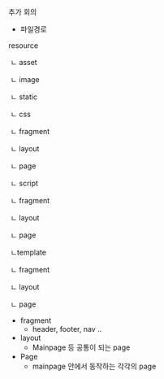 추가 회의

- 파일경로



resource

​	ㄴ asset

​		ㄴ image

​	ㄴ static

​		ㄴ css

​			ㄴ fragment

​			ㄴ layout

​			ㄴ page

​		ㄴ script

​			ㄴ fragment

​			ㄴ layout

​			ㄴ page

​	ㄴtemplate

​		ㄴ fragment

​		ㄴ layout

​		ㄴ page



- fragment
  - header, footer, nav ..
- layout
  - Mainpage 등 공통이 되는 page
- Page 
  - mainpage 안에서 동작하는 각각의 page
